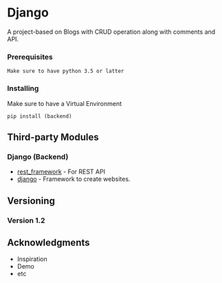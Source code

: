 # Django

A project-based on Blogs with CRUD operation along with comments and API.


### Prerequisites

```
Make sure to have python 3.5 or latter
```

### Installing

Make sure to have a Virtual Environment


```
pip install (backend)
```



## Third-party Modules

### Django (Backend)

* [rest_framework](https://www.django-rest-framework.org/) - For REST API
* [django](https://www.djangoproject.com/) - Framework to create websites.



## Versioning

### Version 1.2


## Acknowledgments

* Inspiration
* Demo
* etc

